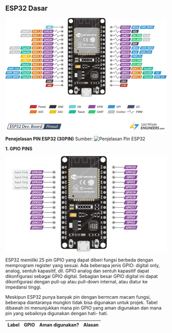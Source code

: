 ## ESP32 Dasar

![ESP32 PIN Explanation](Images/ESP32-Pinout.webp)

**Penejelasan PIN ESP32 (30PIN)**
Sumber: ![Penjelasan Pin ESP32](https://lastminuteengineers.com/esp32-pinout-reference/)

**1. GPIO PINS**

![ESP32 GPIO PINS Explanation](Images/ESP32-GPIO-Pins.webp)

ESP32 memiliki 25 pin GPIO yang dapat diberi fungsi berbeda dengan memprogram register yang sesuai. Ada beberapa jenis GPIO: digital only, analog, sentuh kapasitif, dll. GPIO analog dan sentuh kapasitif dapat dikonfigurasi sebagai GPIO digital. Sebagian besar GPIO digital ini dapat dikonfigurasi dengan pull-up atau pull-down internal, atau diatur ke impedansi tinggi.

Meskipun ESP32 punya banyak pin dengan bermcam macam fungsi, beberapa diantaranya mungkin tidak bisa digunakan untuk projek. Tabel dibawah ini menunjukkan mana pin GPIO yang aman digunakan dan mana pin yang sebaiknya digunakan dengan hati- hati.

| Label | GPIO | Aman digunakan? | Alasan |
| :--- | :--- | :--- | :--- |


    
